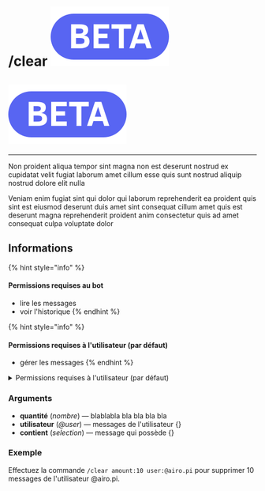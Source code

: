# /clear <img src="../../.gitbook/assets/complete (2).svg" alt="" data-size="line">

## <img src="../../.gitbook/assets/complete (2).svg" alt="" data-size="line">

***

Non proident aliqua tempor sint magna non est deserunt nostrud ex cupidatat velit fugiat laborum amet cillum esse quis sunt nostrud aliquip nostrud dolore elit nulla&#x20;

Veniam enim fugiat sint qui dolor qui laborum reprehenderit ea proident quis sint est eiusmod deserunt duis amet sint consequat cillum amet quis est deserunt magna reprehenderit proident anim consectetur quis ad amet consequat culpa voluptate dolor

## Informations

{% hint style="info" %}
#### **Permissions requises au bot**

* lire les messages
* voir l'historique
{% endhint %}

{% hint style="info" %}
#### Permissions requises à l'utilisateur (par défaut)

* gérer les messages
{% endhint %}

<details>

<summary>Permissions requises à l'utilisateur (par défaut)</summary>

* gérer les messages

</details>

### Arguments

* **quantité** (_nombre_) — blablabla bla bla bla bla
* **utilisateur** (_@user_) — messages de l'utilisateur {}
* **contient** (_selection_) — message qui possède {}&#x20;

### Exemple

Effectuez la commande `/clear amount:10 user:@airo.pi` pour supprimer 10 messages de l'utilisateur @airo.pi.&#x20;

<figure><img src="https://tse4.mm.bing.net/th?id=OIP.F00dCf4bXxX0J-qEEf4qIQHaD6&#x26;pid=Api" alt=""><figcaption></figcaption></figure>

